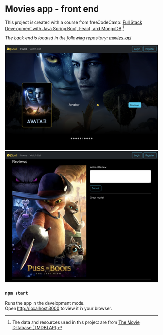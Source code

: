# Movies app - front end

This project is created with a course from freeCodeCamp: [Full Stack Development with Java Spring Boot, React, and MongoDB](https://www.youtube.com/watch?v=5PdEmeopJVQ) [^1]

*The back end is located in the following repository: [movies-api](https://github.com/kimberly-0/movies-api)*

![app movies preview](<https://github.com/kimberly-0/movies-client/blob/master/Preview-movies.png>)
![app reviews preview](<https://github.com/kimberly-0/movies-client/blob/master/Preview-reviews.png>)

### `npm start`

Runs the app in the development mode.\
Open [http://localhost:3000](http://localhost:3000) to view it in your browser.

[^1]: The data and resources used in this project are from [The Movie Database (TMDB) API](https://developer.themoviedb.org/).
